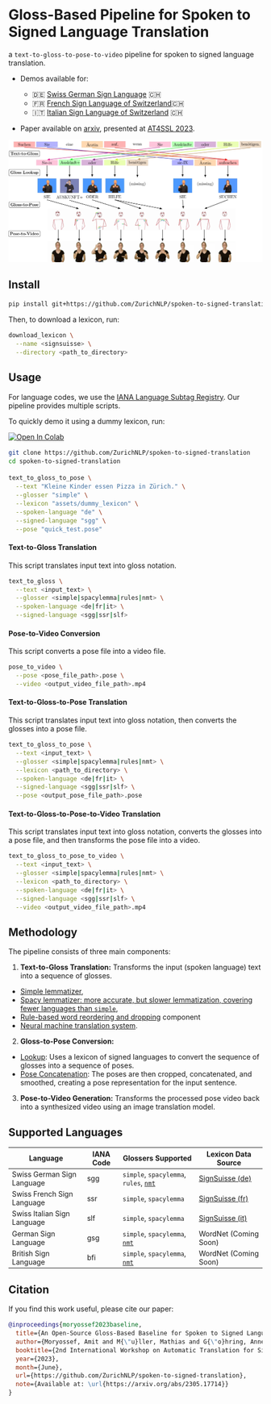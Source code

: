 # Gloss-Based Pipeline for Spoken to Signed Language Translation

a `text-to-gloss-to-pose-to-video` pipeline for spoken to signed language translation.

- Demos available for:
  - 🇩🇪 [Swiss German Sign Language](https://sign.mt/?sil=sgg&spl=de) 🇨🇭
  - 🇫🇷 [French Sign Language of Switzerland](https://sign.mt/?sil=ssr&spl=fr)🇨🇭
  - 🇮🇹 [Italian Sign Language of Switzerland](https://sign.mt/?sil=slf&spl=it) 🇨🇭

- Paper available on [arxiv](https://arxiv.org/abs/2305.17714), presented
  at [AT4SSL 2023](https://sites.google.com/tilburguniversity.edu/at4ssl2023/).

![Visualization of our pipeline](assets/pipeline.jpg)

## Install

```bash
pip install git+https://github.com/ZurichNLP/spoken-to-signed-translation.git
```

Then, to download a lexicon, run:
```bash
download_lexicon \
  --name <signsuisse> \
  --directory <path_to_directory>
```

## Usage

For language codes, we use the [IANA Language Subtag Registry](https://www.iana.org/assignments/language-subtag-registry/language-subtag-registry).
Our pipeline provides multiple scripts. 

To quickly demo it using a dummy lexicon, run:

<a target="_blank" href="https://colab.research.google.com/drive/1UtBmfBIhUa2EdLMnWJr0hxAOZelQ50_9?usp=sharing">
  <img src="https://colab.research.google.com/assets/colab-badge.svg" alt="Open In Colab"/>
</a>

```bash
git clone https://github.com/ZurichNLP/spoken-to-signed-translation
cd spoken-to-signed-translation

text_to_gloss_to_pose \
  --text "Kleine Kinder essen Pizza in Zürich." \
  --glosser "simple" \
  --lexicon "assets/dummy_lexicon" \
  --spoken-language "de" \
  --signed-language "sgg" \
  --pose "quick_test.pose"
```



#### Text-to-Gloss Translation

This script translates input text into gloss notation. 

```bash
text_to_gloss \
  --text <input_text> \
  --glosser <simple|spacylemma|rules|nmt> \
  --spoken-language <de|fr|it> \
  --signed-language <sgg|ssr|slf>
```

#### Pose-to-Video Conversion

This script converts a pose file into a video file.

```bash
pose_to_video \
  --pose <pose_file_path>.pose \
  --video <output_video_file_path>.mp4
```

#### Text-to-Gloss-to-Pose Translation

This script translates input text into gloss notation, then converts the glosses into a pose file.

```bash
text_to_gloss_to_pose \
  --text <input_text> \
  --glosser <simple|spacylemma|rules|nmt> \
  --lexicon <path_to_directory> \
  --spoken-language <de|fr|it> \
  --signed-language <sgg|ssr|slf> \
  --pose <output_pose_file_path>.pose
```

#### Text-to-Gloss-to-Pose-to-Video Translation

This script translates input text into gloss notation, converts the glosses into a pose file, and then transforms the pose file into a video.

```bash
text_to_gloss_to_pose_to_video \
  --text <input_text> \
  --glosser <simple|spacylemma|rules|nmt> \
  --lexicon <path_to_directory> \
  --spoken-language <de|fr|it> \
  --signed-language <sgg|ssr|slf> \
  --video <output_video_file_path>.mp4
```

## Methodology

The pipeline consists of three main components:

1. **Text-to-Gloss Translation:**
   Transforms the input (spoken language) text into a sequence of glosses.

- [Simple lemmatizer](src/text_to_gloss/simple.py),
- [Spacy lemmatizer: more accurate, but slower lemmatization, covering fewer languages than `simple`](src/text_to_gloss/spacylemma.py),
- [Rule-based word reordering and dropping](src/text_to_gloss/rules.py) component
- [Neural machine translation system](src/text_to_gloss/nmt.py).

2. **Gloss-to-Pose Conversion:**

- [Lookup](src/gloss_to_pose/lookup.py): Uses a lexicon of signed languages to convert the sequence of glosses into a
  sequence of poses.
- [Pose Concatenation](src/gloss_to_pose/concatenate.py): The poses are then cropped, concatenated, and smoothed,
  creating a pose representation for the input sentence.

3. **Pose-to-Video Generation:** Transforms the processed pose video back into a synthesized video using an image
   translation model.

## Supported Languages

| Language                    | IANA Code | Glossers Supported                                                                                                                                         | Lexicon Data Source                                  |
|-----------------------------|-----------|------------------------------------------------------------------------------------------------------------------------------------------------------------|------------------------------------------------------|
| Swiss German Sign Language  | sgg       | `simple`, `spacylemma`, `rules`, [`nmt`](https://github.com/ZurichNLP/spoken-to-signed-translation/tree/main/spoken_to_signed/text_to_gloss#nmt-component) | [SignSuisse (de)](https://signsuisse.sgb-fss.ch/de/) |
| Swiss French Sign Language  | ssr       | `simple`, `spacylemma`                                                                                                                                                   | [SignSuisse (fr)](https://signsuisse.sgb-fss.ch/fr/) |
| Swiss Italian Sign Language | slf       | `simple`, `spacylemma`                                                                                                                                                   | [SignSuisse (it)](https://signsuisse.sgb-fss.ch/it/) |
| German Sign Language        | gsg       | `simple`, `spacylemma`, [`nmt`](https://github.com/ZurichNLP/spoken-to-signed-translation/tree/main/spoken_to_signed/text_to_gloss#nmt-component)                        | WordNet (Coming Soon)                                |
| British Sign Language       | bfi       | `simple`, `spacylemma`, [`nmt`](TODO-model-link)                                                                                                                         | WordNet (Coming Soon)                                |


## Citation

If you find this work useful, please cite our paper:

```bib
@inproceedings{moryossef2023baseline,
  title={An Open-Source Gloss-Based Baseline for Spoken to Signed Language Translation},
  author={Moryossef, Amit and M{\"u}ller, Mathias and G{\"o}hring, Anne and Jiang, Zifan and Goldberg, Yoav and Ebling, Sarah},
  booktitle={2nd International Workshop on Automatic Translation for Signed and Spoken Languages (AT4SSL)},
  year={2023},
  month={June},
  url={https://github.com/ZurichNLP/spoken-to-signed-translation},
  note={Available at: \url{https://arxiv.org/abs/2305.17714}}
}
```
